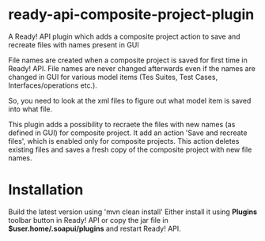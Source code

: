 # ready-api-composite-project-plugin
A Ready! API plugin which adds a composite project action to save and recreate files with names present in GUI

File names are created when a composite project is saved for first time in Ready! API. File names are never changed afterwards even if the names are changed in GUI for various model items (Tes Suites, Test Cases, Interfaces/operations etc.).

So, you need to look at the xml files to figure out what model item is saved into what file. 

This plugin adds a possibility to recraete the files with new names (as defined in GUI) for composite project. It add an action 'Save and recreate files', which is enabled only for composite projects.
This action deletes existing files and saves a fresh copy of the composite project with new file names.

# Installation
Build the latest version using 'mvn clean install'
Either install it using **Plugins** toolbar button in Ready! API or copy the jar file in **$user.home/.soapui/plugins** and restart Ready! API.

